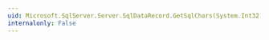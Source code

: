 ```yaml
---
uid: Microsoft.SqlServer.Server.SqlDataRecord.GetSqlChars(System.Int32)
internalonly: False
---
```

